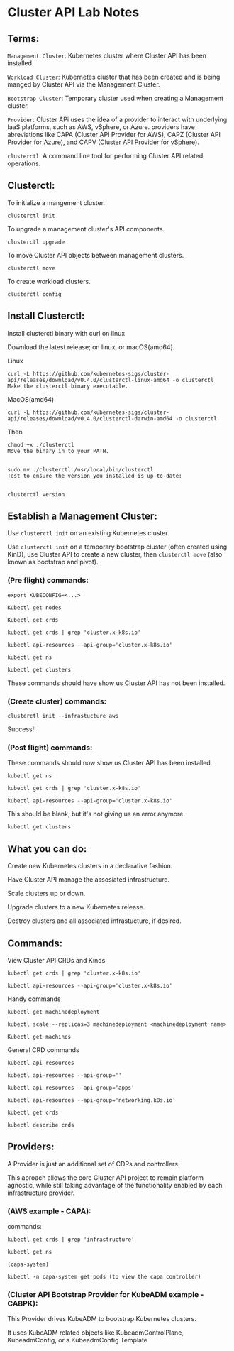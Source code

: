 # Cluster API Lab Notes



## Terms:

`Management Cluster`: Kubernetes cluster where Cluster API has been installed.

`Workload Cluster`: Kubernetes cluster that has been created and is being manged by Cluster API via the Management Cluster.

`Bootstrap Cluster`: Temporary cluster used when creating a Management cluster.

`Provider`: Cluster APi uses the idea of a provider to interact with underlying IaaS platforms, such as AWS, vSphere, or Azure. providers
have abreviations like CAPA (Cluster API Provider for AWS), CAPZ (Cluster API Provider for Azure), and CAPV (Cluster API Provider for vSphere).

`clusterctl`: A command line tool for performing Cluster API related operations.

## Clusterctl:


To initialize a mangement cluster.

```
clusterctl init
```

To upgrade a management cluster's API components.
```
clusterctl upgrade
```

To move Cluster API objects between management clusters.
```
clusterctl move
```

To create workload clusters.
```
clusterctl config
```

## Install  Clusterctl:
 
Install clusterctl binary with curl on linux

Download the latest release; on linux, or macOS(amd64).


Linux
```
curl -L https://github.com/kubernetes-sigs/cluster-api/releases/download/v0.4.0/clusterctl-linux-amd64 -o clusterctl
Make the clusterctl binary executable.
```

MacOS(amd64)
```
curl -L https://github.com/kubernetes-sigs/cluster-api/releases/download/v0.4.0/clusterctl-darwin-amd64 -o clusterctl
```


Then
```
chmod +x ./clusterctl
Move the binary in to your PATH.


sudo mv ./clusterctl /usr/local/bin/clusterctl
Test to ensure the version you installed is up-to-date:


clusterctl version
```

## Establish a Management Cluster:

Use `clusterctl init` on an existing Kubernetes cluster.


Use `clusterctl init` on a temporary bootstrap cluster (often created using KinD), use Cluster API
to create a new cluster, then `clusterctl move` (also known as bootstrap and pivot).

### (Pre flight) commands:

```
export KUBECONFIG=<...>
```

```
Kubectl get nodes

Kubectl get crds

kubectl get crds | grep 'cluster.x-k8s.io'

kubectl api-resources --api-group='cluster.x-k8s.io'

kubectl get ns

kubectl get clusters
```

 These commands should have show us Cluster API has not been installed.
 

### (Create cluster) commands:

 ```
 clusterctl init --infrastucture aws
 ```
 
 Success!!
 
 
### (Post flight) commands:

These commands should now show us Cluster API has been installed.

```
kubectl get ns

kubectl get crds | grep 'cluster.x-k8s.io'

kubectl api-resources --api-group='cluster.x-k8s.io'
```


This should be blank, but it's not giving us an error anymore.

```
kubectl get clusters
```




## What you can do:

Create new Kubernetes clusters in a declarative fashion.

Have Cluster API manage the assosiated infrastructure.

Scale clusters up or down.

Upgrade clusters to a new Kubernetes release.

Destroy clusters and all associated infrastucture, if desired.


## Commands:

View Cluster API CRDs and Kinds

```
kubectl get crds | grep 'cluster.x-k8s.io'

kubectl api-resources --api-group='cluster.x-k8s.io'
```

Handy commands

```
kubectl get machinedeployment

kubectl scale --replicas=3 machinedeployment <machinedeployment name>

Kubectl get machines
```


General CRD commands

```
kubectl api-resources 

kubectl api-resources --api-group=''

kubectl api-resources --api-group='apps'

kubectl api-resources --api-group='networking.k8s.io'

kubectl get crds

kubectl describe crds
```



## Providers:

A Provider is just an additional set of CDRs and controllers. 

This aproach allows the core Cluster API project to remain platform agnostic, while still taking advantage of the functionality enabled 
by each infrastructure provider.


### (AWS example - CAPA): 

commands:

```
kubectl get crds | grep 'infrastructure'

kubectl get ns

(capa-system)

kubectl -n capa-system get pods (to view the capa controller)
```

### (Cluster API Bootstrap Provider for KubeADM example - CABPK):

This Provider drives KubeADM to bootstrap Kubernetes clusters.

It uses KubeADM related objects like KubeadmControlPlane, KubeadmConfig, or a KubeadmConfig Template

<ClusterCTL Yaml File Place Holder>
